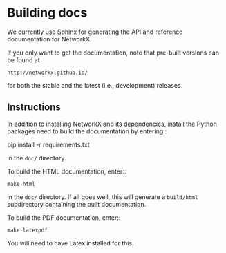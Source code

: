 # Building docs

We currently use Sphinx for generating the API and reference
documentation for NetworkX.

If you only want to get the documentation, note that pre-built
versions can be found at

    http://networkx.github.io/

for both the stable and the latest (i.e., development) releases.

## Instructions

In addition to installing NetworkX and its dependencies, install the Python
packages need to build the documentation by entering::

   pip install -r requirements.txt

in the ``doc/`` directory.

To build the HTML documentation, enter::

    make html

in the ``doc/`` directory. If all goes well, this will generate a
``build/html`` subdirectory containing the built documentation.

To build the PDF documentation, enter::

    make latexpdf

You will need to have Latex installed for this.
